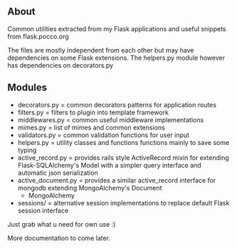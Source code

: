 ## About ##
Common utilities extracted from my Flask applications and useful snippets from flask.pocco.org

The files are mostly independent from each other but may have dependencies on some
Flask extensions. The helpers.py module however has dependencies on decorators.py

## Modules ##
* decorators.py   = common decorators patterns for application routes
* filters.py      = filters to plugin into template framework
* middlewares.py  = common useful middleware implementations
* mimes.py        = list of mimes and common extensions
* validators.py   = common validation functions for user input
* helpers.py      = utility classes and functions functions mainly to save some typing
* active_record.py = provides rails style ActiveRecord mixin for extending Flask-SQLAlchemy's Model
                     with a simpler query interface and automatic json serialization
* active_document.py = provides a similar active_record interface for mongodb extending MongoAlchemy's Document
    - MongoAlchemy
* sessions/       = alternative session implementations to replace default Flask session interface


Just grab what u need for own use :)

More documentation to come later.

